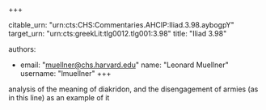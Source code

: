+++


citable_urn: "urn:cts:CHS:Commentaries.AHCIP:Iliad.3.98.aybogpY"
target_urn: "urn:cts:greekLit:tlg0012.tlg001:3.98"
title: "Iliad 3.98"

authors:
- email: "muellner@chs.harvard.edu"
  name: "Leonard Muellner"
  username: "lmuellner"
+++

<p>analysis of the meaning of diakridon, and the disengagement of armies (as in this line) as an example of it</p>